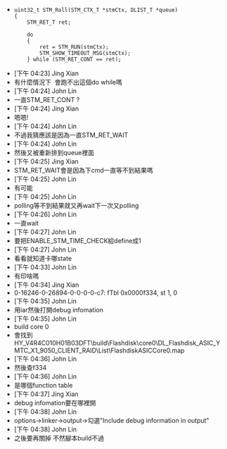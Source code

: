 - ```
  uint32_t STM_Roll(STM_CTX_T *stmCtx, DLIST_T *queue)
  {
      STM_RET_T ret;
  
      do
      {
          ret = STM_RUN(stmCtx);
          STM_SHOW_TIMEOUT_MSG(stmCtx);
      } while (STM_RET_CONT == ret);
  ```
- [下午 04:23] Jing Xian
- 有什麼情況下  會跑不出這個do while嗎
- [下午 04:24] John Lin
- 一直STM_RET_CONT ?
- [下午 04:24] Jing Xian
- 嗯嗯!
- [下午 04:24] John Lin
- 不過我猜應該是因為一直STM_RET_WAIT
- [下午 04:24] John Lin
- 然後又被重新排到queue裡面
- [下午 04:25] Jing Xian
- STM_RET_WAIT會是因為下cmd一直等不到結果嗎
- [下午 04:25] John Lin
- 有可能
- [下午 04:25] John Lin
- polling等不到結果就又再wait下一次又polling
- [下午 04:26] John Lin
- 一直wait
- [下午 04:27] John Lin
- 要把ENABLE_STM_TIME_CHECK給define成1
- [下午 04:27] John Lin
- 看看就知道卡哪state
- [下午 04:33] John Lin
- 有印啥嗎
- [下午 04:34] Jing Xian
- 0-16246-0-26894-0-0-0-0-c7: fTbl 0x0000f334, st 1, 0
- [下午 04:35] John Lin
- 用iar然後打開debug infomation
- [下午 04:35] John Lin
- build core 0
- 會找到HY_V4R4C010H01B03DFT\build\Flashdisk\core0\DL_Flashdisk_ASIC_YMTC_X1_9050_CLIENT_RAID\List\FlashdiskASICCore0.map
- [下午 04:36] John Lin
- 然後查f334
- [下午 04:36] John Lin
- 是哪個function table
- [下午 04:37] Jing Xian
- debug infomation要在哪裡開
- [下午 04:38] John Lin
- options->linker->output->勾選"Include debug information in output"
- [下午 04:38] John Lin
- 之後要再關掉 不然腳本build不過